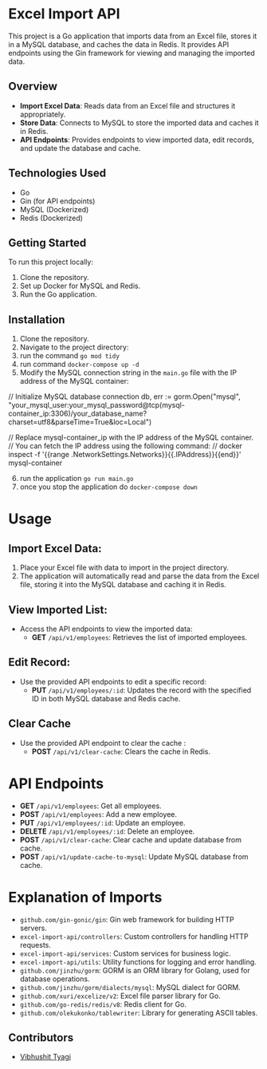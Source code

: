 # Excel Import API

This project is a Go application that imports data from an Excel file, stores it in a MySQL database, and caches the data in Redis. It provides API endpoints using the Gin framework for viewing and managing the imported data.

## Overview

- **Import Excel Data**: Reads data from an Excel file and structures it appropriately.
- **Store Data**: Connects to MySQL to store the imported data and caches it in Redis.
- **API Endpoints**: Provides endpoints to view imported data, edit records, and update the database and cache.

## Technologies Used

- Go
- Gin (for API endpoints)
- MySQL (Dockerized)
- Redis (Dockerized)

## Getting Started

To run this project locally:

1. Clone the repository.
2. Set up Docker for MySQL and Redis.
3. Run the Go application.

## Installation

1. Clone the repository.
2. Navigate to the project directory:
3. run the command `go mod tidy`
4. run command `docker-compose up -d`
5. Modify the MySQL connection string in the `main.go` file with the IP address of the MySQL container:

// Initialize MySQL database connection
db, err := gorm.Open("mysql", "your_mysql_user:your_mysql_password@tcp(mysql-container_ip:3306)/your_database_name?charset=utf8&parseTime=True&loc=Local")

// Replace mysql-container_ip with the IP address of the MySQL container.
// You can fetch the IP address using the following command:
// docker inspect -f '{{range .NetworkSettings.Networks}}{{.IPAddress}}{{end}}' mysql-container


6. run the application `go run main.go`
7. once you stop the application do `docker-compose down`

# Usage

## Import Excel Data:

1. Place your Excel file with data to import in the project directory.
2. The application will automatically read and parse the data from the Excel file, storing it into the MySQL database and caching it in Redis.

## View Imported List:

- Access the API endpoints to view the imported data:
  - **GET** `/api/v1/employees`: Retrieves the list of imported employees.

## Edit Record:

- Use the provided API endpoints to edit a specific record:
  - **PUT** `/api/v1/employees/:id`: Updates the record with the specified ID in both MySQL database and Redis cache.

## Clear Cache 

- Use the provided API endpoint to clear the cache :
  - **POST** `/api/v1/clear-cache`: Clears the cache in Redis.

# API Endpoints

- **GET** `/api/v1/employees`: Get all employees.
- **POST** `/api/v1/employees`: Add a new employee.
- **PUT** `/api/v1/employees/:id`: Update an employee.
- **DELETE** `/api/v1/employees/:id`: Delete an employee.
- **POST** `/api/v1/clear-cache`: Clear cache and update database from cache.
- **POST** `/api/v1/update-cache-to-mysql`: Update MySQL database from cache.

# Explanation of Imports

- `github.com/gin-gonic/gin`: Gin web framework for building HTTP servers.
- `excel-import-api/controllers`: Custom controllers for handling HTTP requests.
- `excel-import-api/services`: Custom services for business logic.
- `excel-import-api/utils`: Utility functions for logging and error handling.
- `github.com/jinzhu/gorm`: GORM is an ORM library for Golang, used for database operations.
- `github.com/jinzhu/gorm/dialects/mysql`: MySQL dialect for GORM.
- `github.com/xuri/excelize/v2`: Excel file parser library for Go.
- `github.com/go-redis/redis/v8`: Redis client for Go.
- `github.com/olekukonko/tablewriter`: Library for generating ASCII tables.

## Contributors

- [Vibhushit Tyagi](https://github.com/vibhushit)












